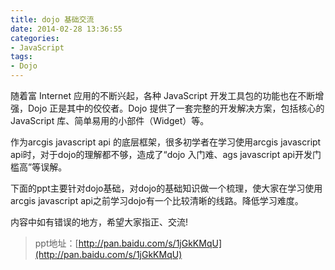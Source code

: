 ```yaml
---
title: dojo 基础交流
date: 2014-02-28 13:36:55
categories:
- JavaScript
tags:
- Dojo
---
```


随着富 Internet 应用的不断兴起，各种 JavaScript 开发工具包的功能也在不断增强，Dojo 正是其中的佼佼者。Dojo 提供了一套完整的开发解决方案，包括核心的 JavaScript 库、简单易用的小部件（Widget）等。

作为arcgis javascript api 的底层框架，很多初学者在学习使用arcgis javascript api时，对于dojo的理解都不够，造成了“dojo 入门难、ags javascript api开发门槛高”等误解。

<!-- more -->

下面的ppt主要针对dojo基础，对dojo的基础知识做一个梳理，使大家在学习使用arcgis javascript api之前学习dojo有一个比较清晰的线路。降低学习难度。

内容中如有错误的地方，希望大家指正、交流!

> ppt地址：[http://pan.baidu.com/s/1jGkKMqU](http://pan.baidu.com/s/1jGkKMqU)